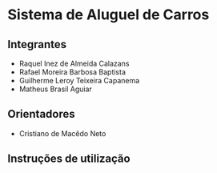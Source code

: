 # Sistema de Aluguel de Carros
<!-- TBD -->

## Integrantes
* Raquel Inez de Almeida Calazans
* Rafael Moreira Barbosa Baptista
* Guilherme Leroy Teixeira Capanema
* Matheus Brasil Aguiar

## Orientadores
* Cristiano de Macêdo Neto


## Instruções de utilização
